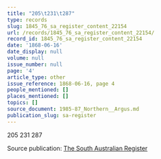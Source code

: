 ```yaml
---
title: "205\t231\t287"
type: records
slug: 1845_76_sa_register_content_22154
url: /records/1845_76_sa_register_content_22154/
record_id: 1845_76_sa_register_content_22154
date: '1868-06-16'
date_display: null
volume: null
issue_number: null
page: '4'
article_type: other
issue_reference: 1868-06-16, page 4
people_mentioned: []
places_mentioned: []
topics: []
source_document: 1985-87_Northern__Argus.md
publication_slug: sa-register
---
```


205	231	287

Source publication: [The South Australian Register](/publications/sa-register/)
